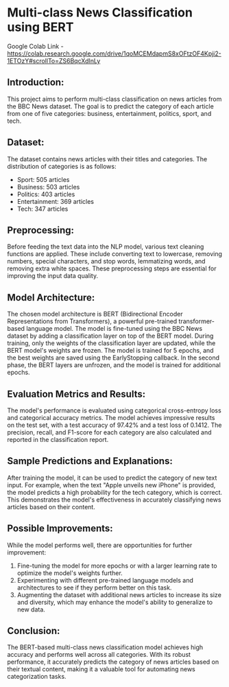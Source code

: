 # Multi-class News Classification using BERT

Google Colab Link - https://colab.research.google.com/drive/1qoMCEMdapmS8xOFtzOF4Kpji2-1ETOzY#scrollTo=ZS6BqcXdInLy

## Introduction:
This project aims to perform multi-class classification on news articles from the BBC News dataset. The goal is to predict the category of each article from one of five categories: business, entertainment, politics, sport, and tech.

## Dataset:
The dataset contains news articles with their titles and categories. The distribution of categories is as follows:
- Sport: 505 articles
- Business: 503 articles
- Politics: 403 articles
- Entertainment: 369 articles
- Tech: 347 articles

## Preprocessing:
Before feeding the text data into the NLP model, various text cleaning functions are applied. These include converting text to lowercase, removing numbers, special characters, and stop words, lemmatizing words, and removing extra white spaces. These preprocessing steps are essential for improving the input data quality.

## Model Architecture:
The chosen model architecture is BERT (Bidirectional Encoder Representations from Transformers), a powerful pre-trained transformer-based language model. The model is fine-tuned using the BBC News dataset by adding a classification layer on top of the BERT model. During training, only the weights of the classification layer are updated, while the BERT model's weights are frozen. The model is trained for 5 epochs, and the best weights are saved using the EarlyStopping callback. In the second phase, the BERT layers are unfrozen, and the model is trained for additional epochs.

## Evaluation Metrics and Results:
The model's performance is evaluated using categorical cross-entropy loss and categorical accuracy metrics. The model achieves impressive results on the test set, with a test accuracy of 97.42% and a test loss of 0.1412. The precision, recall, and F1-score for each category are also calculated and reported in the classification report.

## Sample Predictions and Explanations:
After training the model, it can be used to predict the category of new text input. For example, when the text "Apple unveils new iPhone" is provided, the model predicts a high probability for the tech category, which is correct. This demonstrates the model's effectiveness in accurately classifying news articles based on their content.

## Possible Improvements:
While the model performs well, there are opportunities for further improvement:

1. Fine-tuning the model for more epochs or with a larger learning rate to optimize the model's weights further.
2. Experimenting with different pre-trained language models and architectures to see if they perform better on this task.
3. Augmenting the dataset with additional news articles to increase its size and diversity, which may enhance the model's ability to generalize to new data.

## Conclusion:
The BERT-based multi-class news classification model achieves high accuracy and performs well across all categories. With its robust performance, it accurately predicts the category of news articles based on their textual content, making it a valuable tool for automating news categorization tasks.
